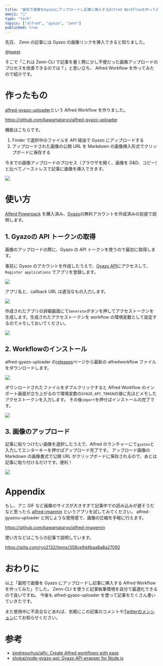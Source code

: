 ```yaml
---
title: "最短で画像をGyazoにアップロードし記事に挿入するAlfred Workflowを作ってみた"
emoji: "🎑"
type: "tech"
topics: ["alfred", "gyazo", "zenn"]
published: true
---
```


先日、 Zenn の記事には Gyazo の画像リンクを挿入できると知りました。

@[tweet](https://twitter.com/KawamataRyo/status/1335502198088683521)

そこで「これは Zenn-CLI で記事を書く際に少し不便だった画像アップロードのプロセスを改善できるのでは？」と思い立ち、 Alfred Workflow を作ってみたので紹介です。

# 作ったもの
[alfred-gyazo-uploader](https://github.com/kawamataryo/alfred-gyazo-uploader)という Alfred Workflow を作りました。

https://github.com/kawamataryo/alfred-gyazo-uploader

機能はこちらです。

1. Finder で選択中のファイルを API 経由で Gyazo にアップロードする
2. アップロードされた画像の公開 URL を Markdown の画像挿入形式でクリップボードに保存する

今までの画像アップロードのプロセス（ブラウザを開く、画像を D&D、コピー）と比べてノーストレスで記事に画像を挿入できます。

![](https://i.gyazo.com/e4cf93b2f2b5ca0b430f62446d0efce0.gif)


# 使い方

[Alferd Powerpack](https://www.alfredapp.com/powerpack/) を購入済み、[Gyazo](https://gyazo.com)の無料アカウントを作成済みの前提で説明します。

## 1. Gyazoの API トークンの取得
画像のアップロードの際に、Gyazo の API トークンを使うので最初に取得します。

事前に Gyazo のアカウントを作成したうえで、[Gyazo API](https://gyazo.com/api?lang=en)にアクセスして、`Register applications` でアプリを登録します。

![](https://storage.googleapis.com/zenn-user-upload/cd8fr53oey8b2yl5u4r2kny378xr)

アプリ名と、callback URL は適当なもの入力します。

![](https://storage.googleapis.com/zenn-user-upload/xrnbvhbxw3f06owemvwuindna7tg)

作成されたアプリの詳細画面にて`Generate`ボタンを押してアクセストークンを生成します。生成されたアクセストークンを workflow の環境変数として設定するのでメモしておいてください。

![](https://storage.googleapis.com/zenn-user-upload/8tp167tsyy3pfvdors6cy0na09t0)


## 2. Workflowのインストール
alfred-gyazo-uploader の[releases](https://github.com/kawamataryo/alfred-gyazo-uploader/releases)ページから最新の alfredworkflow ファイルをダウンロードします。

![](https://storage.googleapis.com/zenn-user-upload/1o2rovhagt9a35b0xrrxnu9dctd3)

ダウンロードされたファイルをダブルクリックすると Alfred Workflow のインポート画面が立ち上がるので環境変数の`GYAZO_API_TOKEN`の値に先ほどメモしたアクセストークンを入力します。
その後`import`を押せばインストールの完了です。

![](https://storage.googleapis.com/zenn-user-upload/3wwvrj72pm0ce86oe8fdmbnc15dd)

## 3. 画像のアップロード

記事に貼りつけたい画像を選択したうえで、Alfred のランチャーにて`gyazou`と入力してエンターキーを押せばアップロード完了です。
アップロード画像の Markdown の画像書式で公開 URL がクリップボードに保存されるので、あとは記事に貼り付けるだけです。便利！


![](https://i.gyazo.com/e4cf93b2f2b5ca0b430f62446d0efce0.gif)


# Appendix

もし、アニ GIF など画像のサイズが大きすぎて記事中での読み込みが遅そうだなと思ったら [alfred-imaemin](https://github.com/kawamataryo/alfred-imagemin) というアプリを試してみてください。
alfred-gyazou-uploader と同じような使用感で、画像の圧縮を手軽に行えます。

https://github.com/kawamataryo/alfred-imagemin

使い方などはこちらの記事で説明しています。

https://qiita.com/ryo2132/items/358ce9d4baa8a8a27092

# おわりに

以上「最短で画像を Gyazo にアップロードし記事に挿入する Alfred Workflow を作ってみた」でした。
Zenn-CLI を使うと記事執筆環境を自分で最適化できるので良いですね。
今後も alfred-gyazo-uploader を使って記事をたくさん書いていきたです。

また使用中に不具合などあれば、気軽にこの記事のコメントや[Twitterのメンション](https://twitter.com/KawamataRyo)にてお知らせください。

# 参考

- [sindresorhus/alfy: Create Alfred workflows with ease](https://github.com/sindresorhus/alfy)
- [shokai/node-gyazo-api: Gyazo API wrapper for Node.js](https://github.com/shokai/node-gyazo-api)
